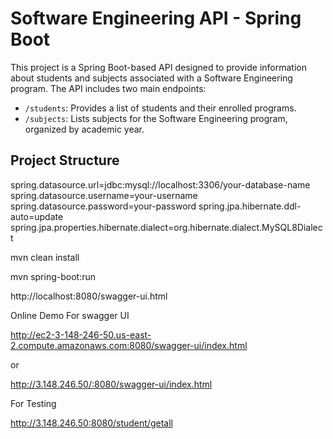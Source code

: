 # Software Engineering API - Spring Boot

This project is a Spring Boot-based API designed to provide information about students and subjects associated with a Software Engineering program. The API includes two main endpoints:

- `/students`: Provides a list of students and their enrolled programs.
- `/subjects`: Lists subjects for the Software Engineering program, organized by academic year.

## Project Structure


spring.datasource.url=jdbc:mysql://localhost:3306/your-database-name
spring.datasource.username=your-username
spring.datasource.password=your-password
spring.jpa.hibernate.ddl-auto=update
spring.jpa.properties.hibernate.dialect=org.hibernate.dialect.MySQL8Dialect


mvn clean install

mvn spring-boot:run


http://localhost:8080/swagger-ui.html

Online Demo  For swagger UI

http://ec2-3-148-246-50.us-east-2.compute.amazonaws.com:8080/swagger-ui/index.html

or

http://3.148.246.50/:8080/swagger-ui/index.html

For Testing


http://3.148.246.50:8080/student/getall



